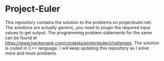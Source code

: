 # Project-Euler

This repository contains the solution to the problems on projecteuler.net.
The solutions are actually generic, you need to plugin the required input values to get output.
The programming problem statements for the same can be found at https://www.hackerrank.com/contests/projecteuler/challenges.
The solution is coded in C++ language.
I will keep updating this repository as I solve more and more problems.

